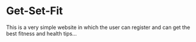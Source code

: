 # Get-Set-Fit
This is a very simple website in which the user can register and can get the best fitness and health tips...
